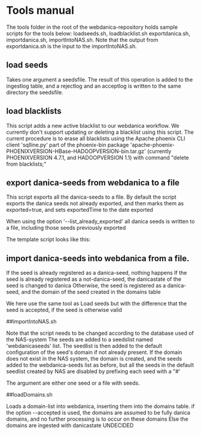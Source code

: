 # Tools manual

The tools folder in the root of the webdanica-repository holds sample scripts for the tools below: loadseeds.sh, loadblacklist.sh exportdanica.sh, importdanica.sh, importIntoNAS.sh.
Note that the output from exportdanica.sh is the input to the importIntoNAS.sh.

## load seeds
Takes one argument a seedsfile.
The result of this operation is added to the ingestlog table, and a rejectlog and an acceptlog is written to the same directory the seedsfile.

## load blacklists
This script adds a new active blacklist to our webdanica workflow.
We currently don't support updating or deleting a blacklist using this script.
The current procedure is to erase all blacklists using the Apache phoenix CLI client 'sqlline.py' part of the phoenix-bin package 'apache-phoenix-PHOENIXVERSION-HBase-HADOOPVERSION-bin.tar.gz'
(currently PHOENIXVERSION 4.7.1, and HADOOPVERSION 1.1) with command "delete from blacklists;"

## export danica-seeds from webdanica to a file
This script exports all the danica-seeds to a file.
By default the script exports the danica seeds not already exported, and then marks them as exported=true, and sets exportedTime to the date exported

When using the option '--list_already_exported' all danica seeds is written to a file, including those seeds previously exported

The template script looks like this: 

## import danica-seeds into webdanica from a file. 
If the seed is already registered as a danica-seed, nothing happens
If the seed is already registered as a not-danica-seed, the danicastate of the seed is changed to danica
Otherwise, the seed is registered as a danica-seed, and the domain of the seed created in the domains table

We here use the same tool as Load seeds but with the difference that the seed is accepted, if the seed is otherwise valid

##importIntoNAS.sh

Note that the script needs to be changed according to the database used of the NAS-system
The seeds are added to a seedslist named 'webdanicaseeds' list. The seedlist is then added to the default configuration of the seed's domain if not already present.
If the domain does not exist in the NAS system, the domain is created, and the seeds added to the webdanica-seeds list as before, but all the seeds in the default seedlist created by NAS are disabled by prefixing each seed with a "#'

The argument are either one seed or a file with seeds.

##loadDomains.sh

Loads a domain-list into webdanica, inserting them into the domains table.
if the option --accepted is used, the domains are assumed to be fully danica domains, and no further processing is to occur on these domains
Else the domains are ingested with danicastate UNDECIDED
